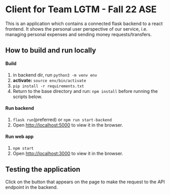 # Client for Team LGTM - Fall 22 ASE

This is an application which contains a connected flask backend to a react frontend. It shows the personal user perspective of our service, i.e. managing personal expenses and sending money requests/transfers.

## How to build and run locally
#### Build
1. in backend dir, run ```python3 -m venv env```
2. **activate:** `source env/bin/activate`
3. `pip install -r requirements.txt`
4. Return to the base directory and run: `npm install` before running the scripts below.

#### Run backend
1. `flask run`(preferred) or  `npm run start-backend`
2. Open [http://localhost:5000](http://localhost:5000) to view it in the browser.

#### Run web app
1. `npm start`
2. Open [http://localhost:3000](http://localhost:3000) to view it in the browser.

## Testing the application
Click on the button that appears on the page to make the request to the API endpoint in the backend. 

